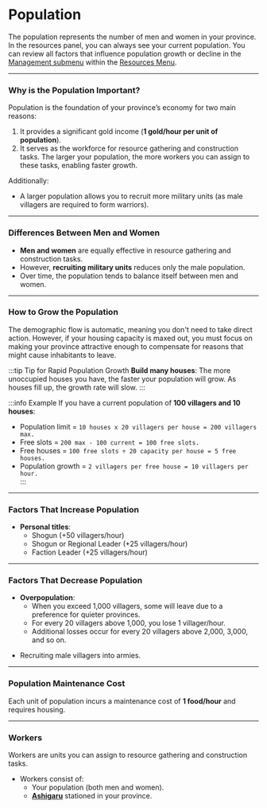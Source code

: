 # Population

The population represents the number of men and women in your province. In the resources panel, you can always see your current population. You can review all factors that influence population growth or decline in the [Management submenu](../game-menu/basic-menu/resources.md#management-submenu) within the [Resources Menu](../game-menu/basic-menu/resources.md).

---

### Why is the Population Important?

Population is the foundation of your province’s economy for two main reasons:  
1. It provides a significant gold income (**1 gold/hour per unit of population**).  
2. It serves as the workforce for resource gathering and construction tasks. The larger your population, the more workers you can assign to these tasks, enabling faster growth.  

Additionally:  
- A larger population allows you to recruit more military units (as male villagers are required to form warriors).  

<!-- - Some political actions (**Good Relations**, **People's Rebellion**) become stronger with a larger population.  
- A larger population helps protect your resources from potential theft. -->

---

### Differences Between Men and Women

- **Men and women** are equally effective in resource gathering and construction tasks.  
- However, **recruiting military units** reduces only the male population.  
- Over time, the population tends to balance itself between men and women.

---

### How to Grow the Population

The demographic flow is automatic, meaning you don't need to take direct action. However, if your housing capacity is maxed out, you must focus on making your province attractive enough to compensate for reasons that might cause inhabitants to leave.

:::tip Tip for Rapid Population Growth
**Build many houses**: The more unoccupied houses you have, the faster your population will grow. As houses fill up, the growth rate will slow.
:::

:::info Example
If you have a current population of **100 villagers and 10 houses**:  
- Population limit = `10 houses x 20 villagers per house = 200 villagers max.`  
- Free slots = `200 max - 100 current = 100 free slots.`  
- Free houses = `100 free slots ÷ 20 capacity per house = 5 free houses.`  
- Population growth = `2 villagers per free house = 10 villagers per hour.`  
:::
---

### Factors That Increase Population
<!-- - **Positive honor**: Every 2 honor points above 0 attract 1 villager/hour.  
- **Abilities and attributes of magistrates** (e.g., **Popular Leader**, **Civil Leader**).  
- **Political actions** (e.g., **Lotus Festival**, **Power of the People**) and having a **port** at level 20 or higher.  
- **Disbanding units** from your armies.  
- Being a member of the **leading clan** in the game (+20 villagers/hour).   -->
- **Personal titles**:  
   - Shogun (+50 villagers/hour)  
   - Shogun or Regional Leader (+25 villagers/hour)  
   - Faction Leader (+25 villagers/hour)  

---

### Factors That Decrease Population
- **Overpopulation**:  
   - When you exceed 1,000 villagers, some will leave due to a preference for quieter provinces.  
   - For every 20 villagers above 1,000, you lose 1 villager/hour.  
   - Additional losses occur for every 20 villagers above 2,000, 3,000, and so on.  

<!-- 2. **Losing honor** through:  
   - Dishonorable political actions (**Exemplary Punishment**, **Promise of Power**, etc.).  
   - Applying excessive taxes (above 15%).  
   - Betrayals by your ninjas.  
   - Using dark units in your armies.   -->

<!-- 3. Having **Onis**.   -->
- Recruiting male villagers into armies.  
<!-- 5. Being part of the **Jigoku faction**, which converts villagers into undead.   -->

---

### Population Maintenance Cost

Each unit of population incurs a maintenance cost of **1 food/hour** and requires housing.

---

### Workers

Workers are units you can assign to resource gathering and construction tasks.  
- Workers consist of:  
  - Your population (both men and women).  
  - [**Ashigaru**](../game-concepts/military-units/index.md#traits-and-abilities) stationed in your province.  
<!--   - Temporary workers from political actions.  --> 